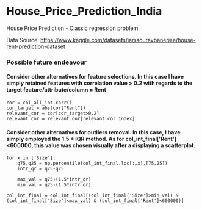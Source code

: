 # House_Price_Prediction_India
House Price Prediction - Classic regression problem.

Data Source: https://www.kaggle.com/datasets/iamsouravbanerjee/house-rent-prediction-dataset

### Possible future endeavour

#### Consider other alternatives for feature selections. In this case I have simply retained features with correlation value > 0.2 with regards to the target feature/attribute/column = Rent
```
cor = col_all_int.corr()
cor_target = abs(cor["Rent"])
relevant_cor = cor[cor_target>0.2]
relevant_cor = relevant_cor[relevant_cor.index]
```
#### Consider other alternatives for outliers removal. In this case, I have simply employed the 1.5 * IQR method. As for col_int_final['Rent']<600000, this value was chosen visually after a displaying a scatterplot.

```
for x in ['Size']:
    q75,q25 = np.percentile(col_int_final.loc[:,x],[75,25])
    intr_qr = q75-q25
 
    max_val = q75+(1.5*intr_qr)
    min_val = q25-(1.5*intr_qr)
    
col_int_final = col_int_final[(col_int_final['Size']>min_val) & (col_int_final['Size']<max_val) & (col_int_final['Rent']<600000)]

```

